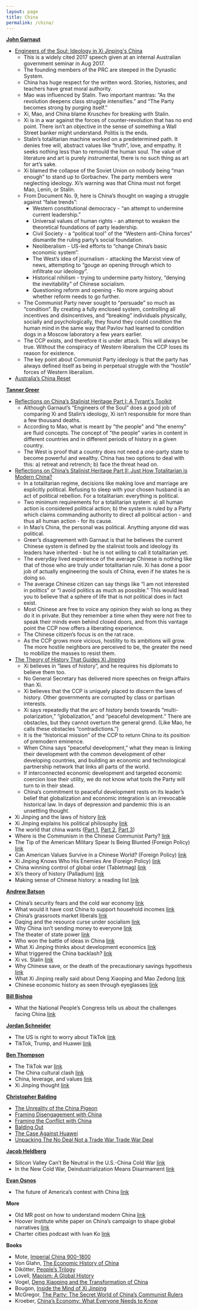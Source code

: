 ```yaml
---
layout: page
title: China
permalink: /china/
---
```


**[John Garnaut](https://twitter.com/jgarnaut)**



*   [Engineers of the Soul: Ideology in Xi Jinping's China](https://sinocism.com/p/engineers-of-the-soul-ideology-in)
    *   This is a widely cited 2017 speech given at an internal Australian government seminar in Aug 2017.
    *   The founding members of the PRC are steeped in the Dynastic System.
    *   China has huge respect for the written word. Stories, histories, and teachers have great moral authority.
    *   Mao was influenced by Stalin. Two important mantras: “As the revolution deepens class struggle intensifies.” and “The Party becomes strong by purging itself.”
    *   Xi, Mao, and China blame Kruschev for breaking with Stalin.
    *   Xi is in a war against the forces of counter-revolution that has no end point. There isn’t an objective in the sense of something a Wall Street banker might understand. Politis is the ends.
    *   Stalin’s totalitarian machine worked on a predetermined path. It denies free will, abstract values like “truth”, love, and empathy. It seeks nothing less than to remould the human soul. The value of literature and art is purely instrumental, there is no such thing as art for art’s sake.
    *   Xi blamed the collapse of the Soviet Union on nobody being “man enough” to stand up to Gorbachev. The party members were neglecting ideology. Xi’s warning was that China must not forget Mao, Lenin, or Stalin.
    *   From Document No. 9, here is China’s thought on waging a struggle against “false trends”:
        *   Western constitutional democracy - “an attempt to undermine current leadership.”
        *   Universal values of human rights - an attempt to weaken the theoretical foundations of party leadership.
        *   Civil Society - a “political tool” of the “Western anti-China forces” dismantle the ruling party’s social foundation.
        *   Neoliberalism - US-led efforts to “change China’s basic economic system”.
        *   The West’s idea of journalism - attacking the Marxist view of news, attempting to “gouge an opening through which to infiltrate our ideology”.
        *   Historical nihilism - trying to undermine party history, “denying the inevitability” of Chinese socialism.
        *   Questioning reform and opening - No more arguing about whether reform needs to go further.
    *   The Communist Party never sought to “persuade” so much as “condition”. By creating a fully enclosed system, controlling all incentives and disincentives, and “breaking” individuals physically, socially and psychologically, they found they could condition the human mind in the same way that Pavlov had learned to condition dogs in a Moscow laboratory a few years earlier.
    *   The CCP exists, and therefore it is under attack. This will always be true. Without the conspiracy of Western liberalism the CCP loses its reason for existence.
    *   The key point about Communist Party ideology is that the party has always defined itself as being in perpetual struggle with the “hostile” forces of Western liberalism.
*   [Australia’s China Reset](https://www.themonthly.com.au/issue/2018/august/1533045600/john-garnaut/australia-s-china-reset#mtr)

**[Tanner Greer](https://twitter.com/Scholars_Stage)**



*   [Reflections on China’s Stalinist Heritage Part I: A Tyrant's Toolkit](https://scholars-stage.blogspot.com/2019/01/reflections-on-chinas-stalinist.html)
    *   Although Garnaut’s “Engineers of the Soul” does a good job of comparing Xi and Stalin’s ideology, Xi isn’t responsible for more than a few thousand deaths.
    *   According to Mao, what is meant by "the people" and "the enemy" are fluid concepts. The concept of "the people" varies in content in different countries and in different periods of history in a given country.
    *   The West is proof that a country does not need a one-party state to become powerful and wealthy. China has two options to deal with this: a) retreat and retrench; b) face the threat head on.
*   [Reflections on China’s Stalinist Heritage Part II: Just How Totalitarian is Modern China?](https://scholars-stage.blogspot.com/2019/03/reflections-on-chinas-stalinist.html)
    *   In a totalitarian regime, decisions like making love and marriage are explicitly political. Refusing to sleep with your chosen husband is an act of political rebellion. For a totalitarian: everything is political.
    *   Two minimum requirements for a totalitarian system: a) all human action is considered political action; b) the system is ruled by a Party which claims commanding authority to direct all political action - and thus all human action - for its cause.
    *   In Mao’s China, the personal was political. Anything anyone did was political.
    *   Greer’s disagreement with Garnaut is that he believes the current Chinese system is defined by the stalinist tools and ideology its leaders have inherited - but he is not willing to call it totalitarian yet.
    *   The everyday lived experience of the average Chinese is nothing like that of those who are truly under totalitarian rule. Xi has done a poor job of actually engineering the souls of China, even if he states he is doing so.
    *   The average Chinese citizen can say things like “I am not interested in politics” or “I avoid politics as much as possible.” This would lead you to believe that a sphere of life that is not political does in fact exist.
    *   Most Chinese are free to voice any opinion they wish so long as they do it in private. But they remember a time when they were not free to speak their minds even behind closed doors, and from this vantage point the CCP now offers a liberating experience.
    *   The Chinese citizen’s focus is on the rat race.
    *   As the CCP grows more vicious, hostility to its ambitions will grow. The more hostile neighbors are perceived to be, the greater the need to mobilize the masses to resist them.
*   [The Theory of History That Guides Xi Jinping](https://palladiummag.com/2020/07/08/the-theory-of-history-that-guides-xi-jinping/)
    *   Xi believes in “laws of history”, and he requires his diplomats to believe them too.
    *   No General Secretary has delivered more speeches on freign affairs than Xi.
    *   Xi believes that the CCP is uniquely placed to discern the laws of history. Other governments are corrupted by class or partisan interests.
    *   Xi says repeatedly that the arc of history bends towards “multi-polarization,” “globalization,” and “peaceful development.” There are obstacles, but they cannot overturn the general grend. (Like Mao, he calls these obstacles “contradictions.”)
    *   It is the “historical mission” of the CCP to return China to its position of premodern eminence.
    *   When China says “peaceful development,” what they mean is linking their development with the common development of other developing countries, and building an economic and technological partnership network that links all parts of the world.
    *   If interconnected economic development and targeted economic coercion lose their utility, we do not know what tools the Party will turn to in their stead.
    *   China’s commitment to peaceful development rests on its leader’s belief that globalization and economic integration is an irrevocable historical law. In days of depression and pandemic this is an unsettling thought.
*   Xi Jinping and the laws of history [link](https://scholars-stage.blogspot.com/2020/07/xi-jinping-and-laws-of-history.html)
*   Xi Jinping explains his political philosophy [link](https://scholars-stage.blogspot.com/2019/06/xi-jinping-explains-his-political.html)
*   The world that china wants ([Part 1](https://scholars-stage.blogspot.com/2020/04/the-world-that-china-wants-part-i-why.html), [Part 2](https://scholars-stage.blogspot.com/2020/05/the-world-that-china-wants-ii-communist.html), [Part 3](https://scholars-stage.blogspot.com/2020/06/the-world-that-china-wants-iii-taking.html))
*   Where is the Communism in the Chinese Communist Party? [link](https://scholars-stage.blogspot.com/2018/12/where-is-communism-in-chinese-communist.html)
*   The Tip of the American Military Spear Is Being Blunted (Foreign Policy) [link](https://foreignpolicy.com/2020/07/06/us-marines-strategy-military-tip-spear-china-congress/)
*   Can American Values Survive in a Chinese World? (Foreign Policy) [link](https://foreignpolicy.com/2019/10/12/american-values-survive-chinese-world-xi-jinping/)
*   Xi Jinping Knows Who His Enemies Are (Foreign Policy) [link](https://foreignpolicy.com/2019/11/21/xi-jinping-china-communist-party-francois-bougon/)
*   China winning control of global order (Tabletmag) [link](https://www.tabletmag.com/sections/news/articles/china-plans-global-order)
*   Xi’s theory of history (Palladium) [link](https://palladiummag.com/2020/07/08/the-theory-of-history-that-guides-xi-jinping/)
*   Making sense of Chinese history: a reading list [link](https://scholars-stage.blogspot.com/2018/12/what-to-read-to-get-into-chinese-history.html)

**[Andrew Batson](https://twitter.com/andrewbatson)**



*   China’s security fears and the cold war economy [link](https://andrewbatson.com/2020/07/06/chinas-security-fears-and-the-cold-war-economy/)
*   What would it have cost China to support household incomes [link](https://andrewbatson.com/2020/08/09/what-would-it-have-cost-china-to-support-household-incomes/)
*   China’s grassroots market liberals [link](https://andrewbatson.com/2020/06/18/chinas-grassroots-market-liberals/)
*   Daqing and the resource curse under socialism [link](https://andrewbatson.com/2020/06/04/daqing-and-the-resource-curse-under-socialism/)
*   Why China isn’t sending money to everyone [link](https://andrewbatson.com/2020/05/03/why-china-isnt-sending-money-to-everyone/)
*   The theater of state power [link](https://andrewbatson.com/2020/02/13/the-theater-of-state-power/)
*   Who won the battle of ideas in China [link](https://andrewbatson.com/2020/01/07/who-won-the-battle-of-ideas-in-china/)
*   What Xi Jinping thinks about development economics [link](https://andrewbatson.com/2019/12/13/what-xi-jinping-thinks-about-development-economics/)
*   What triggered the China backlash? [link](https://andrewbatson.com/2019/09/10/what-triggered-the-china-backlash/)
*   Xi vs. Stalin [link](https://andrewbatson.com/2019/01/07/xi-vs-stalin-what-drives-the-reversal-of-economic-reforms/)
*   Why Chinese save, or the death of the precautionary savings hypothesis [link](https://andrewbatson.com/2015/04/07/the-death-of-the-precautionary-savings-hypothesis/)
*   What Xi Jinping really said about Deng Xiaoping and Mao Zedong [link](https://andrewbatson.com/2016/05/31/what-xi-jinping-really-said-about-deng-xiaoping-and-mao-zedong/)
*   Chinese economic history as seen through eyeglasses [link](https://andrewbatson.com/2017/11/28/chinese-economic-history-as-seen-through-eyeglasses/)

**[Bill Bishop](https://twitter.com/niubi)**



*   What the National People’s Congress tells us about the challenges facing China [link](https://sinocism.com/p/what-the-national-peoples-congress)

**[Jordan Schneider](https://twitter.com/jordanschnyc)**



*   The US is right to worry about TikTok [link](https://www.lawfareblog.com/us-right-worry-about-tiktok)
*   TikTok, Trump, and Huawei [link](https://chinatalk.substack.com/p/tiktok-trump-as-c-rate-banker-huaweis)

**[Ben Thompson](https://twitter.com/benthompson)**



*   The TikTok war [link](https://stratechery.com/2020/the-tiktok-war/)
*   The China cultural clash [link](https://stratechery.com/2019/the-china-cultural-clash/)
*   China, leverage, and values [link](https://stratechery.com/2019/china-leverage-and-values/)
*   Xi Jinping thought [link](https://stratechery.com/2020/xi-jinping-thought-facebooks-blindspot-the-moat-map-revisited/)

**[Christopher Balding](https://twitter.com/BaldingsWorld)**



*   [The Unreality of the China Pigeon](https://www.baldingsworld.com/2020/07/23/the-unreality-of-the-china-pigeon/)
*   [Framing Disengagement with China](https://www.baldingsworld.com/2020/07/29/framing-disengagement-with-china/)
*   [Framing the Conflict with China](https://www.baldingsworld.com/2020/06/03/framing-the-conflict-with-china/)
*   [Balding Out](https://www.baldingsworld.com/2018/07/17/balding-out/)
*   [The Case Against Huawei](https://www.baldingsworld.com/2020/01/15/the-case-against-huawei/)
*   [Unpacking The No Deal Not a Trade War Trade War Deal](https://www.baldingsworld.com/2019/12/15/unpacking-the-no-deal-not-a-trade-war-trade-war-deal/)

**[Jacob Heldberg](https://twitter.com/jacobhelberg)**



*   Silicon Valley Can’t Be Neutral in the U.S.-China Cold War [link](https://foreignpolicy.com/2020/06/22/zoom-china-us-cold-war-unsafe/)
*   In the New Cold War, Deindustrialization Means Disarmament [link](https://foreignpolicy.com/2020/08/12/china-industry-manufacturing-cold-war/)

**[Evan Osnos](https://twitter.com/eosnos)**



*   The future of America’s contest with China [link](https://www.newyorker.com/magazine/2020/01/13/the-future-of-americas-contest-with-china)

**More**



*   Old MR post on how to understand modern China [link](https://marginalrevolution.com/marginalrevolution/2017/12/understand-modern-china.html)
*   Hoover Institute white paper on China’s campaign to shape global narratives [link](https://cyber.fsi.stanford.edu/io/news/new-whitepaper-telling-chinas-story)
*   Charter cities podcast with Ivan Ko [link](https://www.chartercitiesinstitute.org/post/charter-cities-podcast-episode-8-ivan-ko)

**Books**



*   Mote, [Imperial China 900-1800](https://www.amazon.com/Imperial-China-900-1800-F-Mote/dp/0674012127/)
*   Von Glahn, [The Economic History of China](https://www.amazon.com/Economic-History-China-Antiquity-Nineteenth-ebook/dp/B01CJUV2J6/)
*   Dikötter, [People’s Trilogy](https://www.amazon.com/Collection-Dik%C3%B6tter-Liberation-Cultural-Revolution/dp/9123934212)
*   Lovell, [Maoism: A Global History](https://www.amazon.com/dp/B07L7TF741/ref=dp-kindle-redirect?_encoding=UTF8&btkr=1)
*   Vogel, [Deng Xiaoping and the Transformation of China](https://www.amazon.com/dp/B0064EHZY0/ref=dp-kindle-redirect?_encoding=UTF8&btkr=1)
*   Bougon, [Inside the Mind of Xi Jinping](https://www.amazon.com/gp/product/B07JPD22CC/)
*   McGregor, [The Party: The Secret World of China’s Communist Rulers](https://www.amazon.com/gp/product/0061708771/)
*   Kroeber, [China’s Economy: What Everyone Needs to Know](https://www.amazon.com/Chinas-Economy-Everyone-Needs-Know%C2%AE-ebook/dp/B01D08ER7U/)
